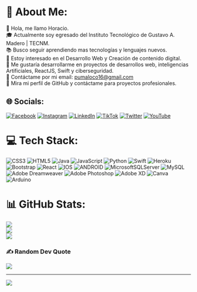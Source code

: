 # 💫 About Me:
👋 Hola, me llamo Horacio.<br>🎓 Actualmente soy egresado del Instituto Tecnológico de Gustavo A. Madero | TECNM.<br>📚 Busco seguir aprendiendo mas tecnologías y lenguajes nuevos.<br>🤝 Estoy interesado en el Desarrollo Web y Creación de contenido digital.<br>🔭 Me gustaría desarrollarme en proyectos de desarrollos web, inteligencias Artificiales, ReactJS, Swift y ciberseguridad.<br>📧 Contáctame por mi email: pumaloco16@gmail.com<br>👀 Mira mi perfil de GitHub y contáctame para proyectos profesionales.<br>


## 🌐 Socials:
[![Facebook](https://img.shields.io/badge/Facebook-%231877F2.svg?logo=Facebook&logoColor=white)](https://www.facebook.com/horacio.perezcampos.9) [![Instagram](https://img.shields.io/badge/Instagram-%23E4405F.svg?logo=Instagram&logoColor=white)](https://instagram.com/horacioperezcampos) [![LinkedIn](https://img.shields.io/badge/LinkedIn-%230077B5.svg?logo=linkedin&logoColor=white)](https://www.linkedin.com/in/inghoracioperez/) [![TikTok](https://img.shields.io/badge/TikTok-%23000000.svg?logo=TikTok&logoColor=white)](https://tiktok.com/@horacioprez95) [![Twitter](https://img.shields.io/badge/Twitter-%231DA1F2.svg?logo=Twitter&logoColor=white)](https://twitter.com/prez_cam) [![YouTube](https://img.shields.io/badge/YouTube-%23FF0000.svg?logo=YouTube&logoColor=white)](https://youtube.com/@HoracioPrez) 

# 💻 Tech Stack:
![CSS3](https://img.shields.io/badge/css3-%231572B6.svg?style=for-the-badge&logo=css3&logoColor=white) ![HTML5](https://img.shields.io/badge/html5-%23E34F26.svg?style=for-the-badge&logo=html5&logoColor=white) ![Java](https://img.shields.io/badge/java-%23ED8B00.svg?style=for-the-badge&logo=java&logoColor=white) ![JavaScript](https://img.shields.io/badge/javascript-%23323330.svg?style=for-the-badge&logo=javascript&logoColor=%23F7DF1E) ![Python](https://img.shields.io/badge/python-3670A0?style=for-the-badge&logo=python&logoColor=ffdd54) ![Swift](https://img.shields.io/badge/swift-F54A2A?style=for-the-badge&logo=swift&logoColor=white) ![Heroku](https://img.shields.io/badge/heroku-%23430098.svg?style=for-the-badge&logo=heroku&logoColor=white) ![Bootstrap](https://img.shields.io/badge/bootstrap-%23563D7C.svg?style=for-the-badge&logo=bootstrap&logoColor=white) ![React](https://img.shields.io/badge/react-%2320232a.svg?style=for-the-badge&logo=react&logoColor=%2361DAFB) ![IOS](https://img.shields.io/badge/IOS-%2320232a.svg?style=for-the-badge&logo=apple&logoColor=white) ![ANDROID](https://img.shields.io/badge/android-%2320232a.svg?style=for-the-badge&logo=android&logoColor=%a4c639) ![MicrosoftSQLServer](https://img.shields.io/badge/Microsoft%20SQL%20Sever-CC2927?style=for-the-badge&logo=microsoft%20sql%20server&logoColor=white) ![MySQL](https://img.shields.io/badge/mysql-%2300f.svg?style=for-the-badge&logo=mysql&logoColor=white) ![Adobe Dreamweaver](https://img.shields.io/badge/Adobe%20Dreamweaver-FF61F6.svg?style=for-the-badge&logo=Adobe%20Dreamweaver&logoColor=white) ![Adobe Photoshop](https://img.shields.io/badge/adobephotoshop-%2331A8FF.svg?style=for-the-badge&logo=adobephotoshop&logoColor=white) ![Adobe XD](https://img.shields.io/badge/Adobe%20XD-470137?style=for-the-badge&logo=Adobe%20XD&logoColor=#FF61F6) ![Canva](https://img.shields.io/badge/Canva-%2300C4CC.svg?style=for-the-badge&logo=Canva&logoColor=white) ![Arduino](https://img.shields.io/badge/-Arduino-00979D?style=for-the-badge&logo=Arduino&logoColor=white)
# 📊 GitHub Stats:
![](https://github-readme-stats.vercel.app/api?username=HoracioPrez&theme=dark&hide_border=false&include_all_commits=false&count_private=false)<br/>
![](https://github-readme-streak-stats.herokuapp.com/?user=HoracioPrez&theme=dark&hide_border=false)<br/>
![](https://github-readme-stats.vercel.app/api/top-langs/?username=HoracioPrez&theme=dark&hide_border=false&include_all_commits=false&count_private=false&layout=compact)

### ✍️ Random Dev Quote
![](https://quotes-github-readme.vercel.app/api?type=horizontal&theme=radical)

---
[![](https://visitcount.itsvg.in/api?id=HoracioPrez&icon=0&color=0)](https://visitcount.itsvg.in)

<!-- Proudly created with GPRM ( https://gprm.itsvg.in ) -->
